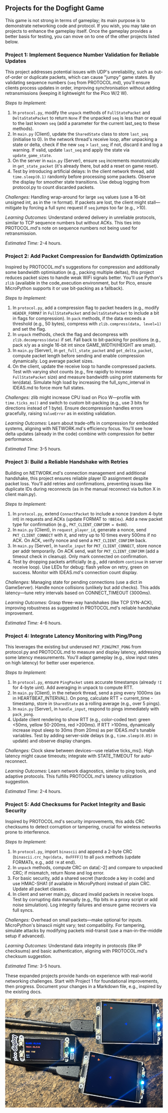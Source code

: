 
## Projects for the Dogfight Game

This game is not strong in terms of gameplay; its main purpose is to demonstrate networking code
and protocol. If you wish, you may take on projects to enhance the gameplay itself. Once the gameplay
provides a better basis for testing, you can move on to one of the other projects listed below.


### Project 1: Implement Sequence Number Validation for Reliable Updates
This project addresses potential issues with UDP's unreliability, such as out-of-order or duplicate
packets, which can cause "jumpy" game states. By validating sequence numbers (`seq` from PROTOCOL.md),
you'll ensure clients process updates in order, improving synchronisation without adding retransmissions
(keeping it lightweight for the Pico W/2 W).

*Steps to Implement:*
1. In `protocol.py`, modify the `unpack` methods of `FullStatePacket` and `DeltaStatePacket` to return
   `None` if the unpacked `seq` is less than or equal to the last known `seq` (add a parameter for the
   current last_seq to these methods).
2. In `main.py` (Client), update the `SharedState` class to store `last_seq` (initialise to 0). In the
   network thread's receive loop, after unpacking a state or delta, check if the new `seq` > `last_seq`;
   if not, discard it and log a warning. If valid, update `last_seq` and apply the state via `update_game_state`.
3. On the server in `main.py` (Server), ensure `seq` increments monotonically in `get_state_packet`
   (it's already there, but add a reset on game reset).
4. Test by introducing artificial delays: In the client network thread, add `time.sleep(0.1)` randomly
   before processing some packets. Observe the display for smoother state transitions. Use debug logging
   from protocol.py to count discarded packets.

*Challenges:* Handling wrap-around for large `seq` values (use a 16-bit unsigned int, as in the `!H` format).
If packets are lost, the client might stall—mitigate by forcing a full sync request if `seq` jumps too far
(e.g., >10).

*Learning Outcomes:* Understand ordered delivery in unreliable protocols, similar to TCP sequence numbers
but without ACKs. This ties into PROTOCOL.md's note on sequence numbers not being used for retransmission.

*Estimated Time:* 2-4 hours.


### Project 2: Add Packet Compression for Bandwidth Optimization
Inspired by PROTOCOL.md's suggestions for compression and additionally some bandwidth optimisation
(e.g., packing multiple deltas), this project reduces packet sizes to handle weak WiFi signals better.
You'll use Python's `zlib` (available in the code_execution environment, but for Pico, ensure MicroPython
supports it or use bit-packing as a fallback).

*Steps to Implement:*
1. In `protocol.py`, add a compression flag to packet headers (e.g., modify `HEADER_FORMAT` in
   `FullStatePacket` and `DeltaStatePacket` to include a bit in flags for compression). In `pack`
   methods, if the data exceeds a threshold (e.g., 50 bytes), compress with `zlib.compress(data, level=1)`
   and set the flag.
2. In `unpack` methods, check the flag and decompress with `zlib.decompress(data)` if set. Fall back
   to bit-packing for positions (e.g., pack x/y as a single 16-bit int since GAME_WIDTH/HEIGHT are small).
3. In `main.py` (Server), in `get_full_state_packet` and `get_delta_packet`, compute packet length
   before sending and enable compression dynamically. Log average packet sizes.
4. On the client, update the receive loop to handle compressed packets. Test with varying shot counts
   (e.g., fire rapidly to increase `FullStatePacket` size) and measure bandwidth using print statements
   for len(data). Simulate high load by increasing the full_sync_interval in IDEAS.md to force more full states.

*Challenges:* zlib might increase CPU load on Pico W—profile with `time.ticks_ms()` and switch to custom
bit-packing (e.g., use 3 bits for directions instead of 1 byte). Ensure decompression handles errors gracefully,
raising `ValueError` as in existing validation.

*Learning Outcomes:* Learn about trade-offs in compression for embedded systems, aligning with NETWORK.md's
efficiency focus. You'll see how delta updates (already in the code) combine with compression for better performance.

*Estimated Time:* 3-5 hours.


### Project 3: Build a Reliable Handshake with Retries
Building on NETWORK.md's connection management and additional handshake, this project ensures reliable player
ID assignment despite packet loss. You'll add retries and confirmations, preventing issues like duplicate IDs
during reconnects (as in the manual reconnect via button X in client main.py).

*Steps to Implement:*
1. In `protocol.py`, extend `ConnectPacket` to include a nonce (random 4-byte int) in requests and ACKs
   (update FORMAT to `!BBI4x`). Add a new packet type for confirmation (e.g., `PKT_CLIENT_CONFIRM = 0x08`).
2. In `main.py` (Client), in `request_player_id`, generate a nonce, send `PKT_CLIENT_CONNECT` with it, and
   retry up to 10 times every 500ms if no ACK. On ACK, verify nonce and send a `PKT_CLIENT_CONFIRM` back.
3. In `main.py` (Server), in `handle_input` for `PKT_CLIENT_CONNECT`, store nonce per addr temporarily.
   On ACK send, wait for `PKT_CLIENT_CONFIRM` (add a timeout check in cleanup). Only mark connected on confirmation.
4. Test by dropping packets artificially (e.g., add random `continue` in server receive loop). Use LEDs
   for debug: flash yellow on retry, green on success. Monitor with IDEAS.md's connection count display.

*Challenges:* Managing state for pending connections (use a dict in GameServer). Handle nonce collisions
(unlikely but add checks). This adds latency—tune retry intervals based on CONNECT_TIMEOUT (3000ms).

*Learning Outcomes:* Grasp three-way handshakes (like TCP SYN-ACK), improving robustness as suggested
in PROTOCOL.md's reliable handshake improvement.

*Estimated Time:* 4-6 hours.


### Project 4: Integrate Latency Monitoring with Ping/Pong
This leverages the existing but underused `PKT_PING`/`PKT_PONG` from protocol.py and PROTOCOL.md to measure
and display latency, addressing some latency measurements. You'll adapt gameplay (e.g., slow input
rates on high latency) for better user experience.

*Steps to Implement:*
1. In `protocol.py`, ensure `PingPacket` uses accurate timestamps (already `!I` for 4-byte uint). Add
   averaging in unpack to compute RTT.
2. In `main.py` (Client), in the network thread, send a ping every 1000ms (as in HEARTBEAT_INTERVAL).
   On pong, calculate RTT = current_time - timestamp, store in `SharedState` as a rolling average
   (e.g., over 5 pings).
3. In `main.py` (Server), in `handle_input`, respond to pings immediately with `pack_pong`.
4. Update client rendering to show RTT (e.g., color-coded text: green <50ms, yellow 50-200ms, red >200ms).
   If RTT >100ms, dynamically increase input sleep to 30ms (from 20ms) as per IDEAS.md's tunable variables.
   Test by adding server-side delays (e.g., `time.sleep(0.05)` in update) and observe display changes.

*Challenges:* Clock skew between devices—use relative ticks_ms(). High latency might cause timeouts;
integrate with STATE_TIMEOUT for auto-reconnect.

*Learning Outcomes:* Learn network diagnostics, similar to ping tools, and adaptive protocols.
This fulfills PROTOCOL.md's latency utilization suggestion.

*Estimated Time:* 2-4 hours.


### Project 5: Add Checksums for Packet Integrity and Basic Security
Inspired by PROTOCOL.md's security improvements, this adds CRC checksums to detect corruption or tampering,
crucial for wireless networks prone to interference.

*Steps to Implement:*
1. In `protocol.py`, import `binascii` and append a 2-byte CRC (`binascii.crc_hqx(data, 0xFFFF)`) to
   all `pack` methods (update FORMATs, e.g., add `!H` at end).
2. In `unpack` methods, compute CRC on data[:-2] and compare to unpacked CRC; if mismatch, return None
   and log error.
3. For basic security, add a shared secret (hardcode a key in code) and use HMAC-SHA1 (if available
   in MicroPython) instead of plain CRC. Update all packet classes.
4. In client and server main.py, discard invalid packets in receive loops. Test by corrupting data
   manually (e.g., flip bits in a proxy script or add noise simulation). Log integrity failures and
   ensure game recovers via full syncs.

*Challenges:* Overhead on small packets—make optional for inputs. MicroPython's binascii might vary;
test compatibility. For tampering, simulate attacks by modifying packets mid-transit (use a
man-in-the-middle setup if advanced).

*Learning Outcomes:* Understand data integrity in protocols (like IP checksums) and basic authentication,
aligning with PROTOCOL.md's checksum suggestion.

*Estimated Time:* 3-5 hours.

These expanded projects provide hands-on experience with real-world networking challenges.
Start with Project 1 for foundational improvements, then progress. Document your changes in
a Markdown file, e.g., inspired by the existing docs.


![Dogfight](dogfight.png)
